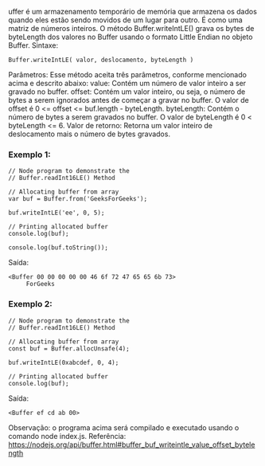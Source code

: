 uffer é um armazenamento temporário de memória que armazena os dados quando eles estão sendo movidos de um lugar para outro. É como uma matriz de números inteiros. O método Buffer.writeIntLE() grava os bytes de byteLength dos valores no Buffer usando o formato Little Endian no objeto Buffer. 
Sintaxe:
```
Buffer.writeIntLE( valor, deslocamento, byteLength )
```

Parâmetros: Esse método aceita três parâmetros, conforme mencionado acima e descrito abaixo:
value: Contém um número de valor inteiro a ser gravado no buffer.
offset: Contém um valor inteiro, ou seja, o número de bytes a serem ignorados antes de começar a gravar no buffer. O valor de offset é 0 <= offset <= buf.length - byteLength.
byteLength: Contém o número de bytes a serem gravados no buffer. O valor de byteLength é 0 < byteLength <= 6.
Valor de retorno: Retorna um valor inteiro de deslocamento mais o número de bytes gravados. 
### Exemplo 1:
```node
// Node program to demonstrate the  
// Buffer.readInt16LE() Method
 
// Allocating buffer from array
var buf = Buffer.from('GeeksForGeeks');

buf.writeIntLE('ee', 0, 5);

// Printing allocated buffer
console.log(buf);
 
console.log(buf.toString());
```
Saída:
```
<Buffer 00 00 00 00 00 46 6f 72 47 65 65 6b 73>
     ForGeeks
```

### Exemplo 2:
```node
// Node program to demonstrate the  
// Buffer.readInt16LE() Method
 
// Allocating buffer from array
const buf = Buffer.allocUnsafe(4);

buf.writeIntLE(0xabcdef, 0, 4);

// Printing allocated buffer
console.log(buf);
```
Saída:
```
<Buffer ef cd ab 00>
```

Observação: o programa acima será compilado e executado usando o comando node index.js. Referência: https://nodejs.org/api/buffer.html#buffer_buf_writeintle_value_offset_bytelength

